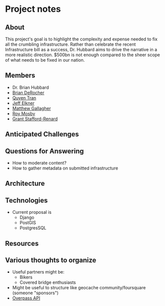 # Project notes

## About

This project's goal is to highlight the complexity and expense needed to fix all the crumbling infrastructure. Rather than celebrate the recent Infrastructure bill as a success, Dr. Hubbard aims to drive the narrative in a more realistic direction. $500bn is not enough compared to the sheer scope of what needs to be fixed in our nation.

## Members

 * Dr. Brian Hubbard
 * [Brian DeRocher](brian@derocher.org)
 * [Quyen Tran](https://github.com/qtrandev)
 * [Jeff Elkner](https://elkner.net)
 * [Matthew Gallagher](https://github.com/mattva01)
 * [Roy Mosby](https://github.com/royemosby)
 * [Grant Stafford-Renard](https://codeberg.org/Grant)



## Anticipated Challenges

## Questions for Answering

- How to moderate content?
- How to gather metadata on submitted infrastructure

## Architecture

## Technologies
* Current proposal is
    * Django
    * PostGIS
    * PostgresSQL

## Resources

## Various thoughts to organize
* Useful partners might be:
    * Bikers
    * Covered bridge enthusiasts
* Might be useful to structure like geocache community/foursquare (someone "sponsors")
* [Overpass API](https://wiki.openstreetmap.org/wiki/Overpass_API)


